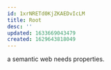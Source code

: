 ```yaml
---
id: 1xrNRETd0KjZKAEDvIcLM
title: Root
desc: ''
updated: 1633669043479
created: 1629643818049
---
```


a semantic web needs properties. 